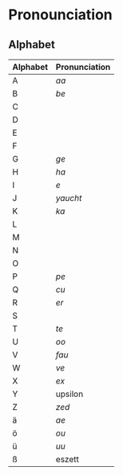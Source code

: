 # Pronounciation

## Alphabet

   Alphabet | Pronunciation
   ------ | -------
   A | *aa*
   B | *be*
   C |
   D |
   E |
   F |
   G | *ge*
   H | *ha*
   I | *e*
   J | *yaucht*
   K | *ka*
   L | 
   M | 
   N | 
   O | 
   P | *pe*
   Q | *cu*
   R | *er*
   S | 
   T | *te*
   U | *oo*
   V | *fau*
   W | *ve*
   X | *ex*
   Y | upsilon
   Z | *zed*
   ä | *ae*
   ö | *ou*
   ü | *uu*
   ß | eszett

